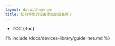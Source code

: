 ```yaml
---
layout: docwithnav-pe
title: 如何将您的设备添加到设备库？
---
```


* TOC
{:toc}

{% include /docs/devices-library/guidelines.md %}